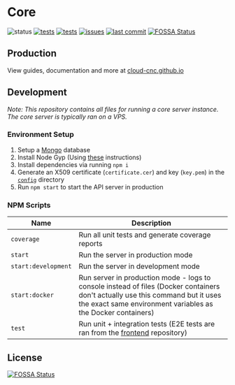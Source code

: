 # Core
![status](https://img.shields.io/badge/status-under%20development-yellow)
[![tests](https://img.shields.io/github/workflow/status/Cloud-CNC/core/Tests?label=tests)](https://github.com/Cloud-CNC/core/actions)
[![tests](https://img.shields.io/github/workflow/status/Cloud-CNC/core/Docker?label=docker)](https://github.com/Cloud-CNC/core/actions)
[![issues](https://img.shields.io/github/issues/Cloud-CNC/core)](https://github.com/Cloud-CNC/core/issues)
[![last commit](https://img.shields.io/github/last-commit/Cloud-CNC/core)](https://github.com/Cloud-CNC/core/commits/master)
[![FOSSA Status](https://app.fossa.com/api/projects/git%2Bgithub.com%2FCloud-CNC%2Fcore.svg?type=shield)](https://app.fossa.com/projects/git%2Bgithub.com%2FCloud-CNC%2Fcore?ref=badge_shield)

## Production

View guides, documentation and more at [cloud-cnc.github.io](https://cloud-cnc.github.io)

## Development

*Note: This repository contains all files for running a core server instance. The core server is typically ran on a VPS.*

### Environment Setup
1. Setup a [Mongo](https://www.mongodb.com) database
2. Install Node Gyp (Using [these](https://github.com/nodejs/node-gyp#installation) instructions)
3. Install dependencies via running `npm i`
4. Generate an X509 certificate (`certificate.cer`) and key (`key.pem`) in the [`config`](./config) directory
7. Run `npm start` to start the API server in production

### NPM Scripts
Name | Description
--- | ---
`coverage` | Run all unit tests and generate coverage reports
`start` | Run the server in production mode
`start:development` | Run the server in development mode
`start:docker` | Run server in production mode - logs to console instead of files (Docker containers don't actually use this command but it uses the exact same environment variables as the Docker containers)
`test` | Run unit + integration tests (E2E tests are ran from the [frontend](https://github.com/cloud-cnc/frontend) repository)

## License
[![FOSSA Status](https://app.fossa.com/api/projects/git%2Bgithub.com%2FCloud-CNC%2Fcore.svg?type=large)](https://app.fossa.com/projects/git%2Bgithub.com%2FCloud-CNC%2Fcore?ref=badge_large)